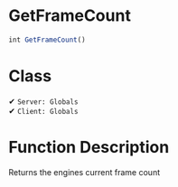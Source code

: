 # GetFrameCount
```js
int GetFrameCount()
```
# Class
✔ `Server: Globals`  
✔ `Client: Globals`  

# Function Description
Returns the engines current frame count
